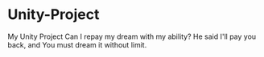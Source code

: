 # Unity-Project
My Unity Project
Can I repay my dream with my ability? 
He said I'll pay you back, and You must dream it without limit.

